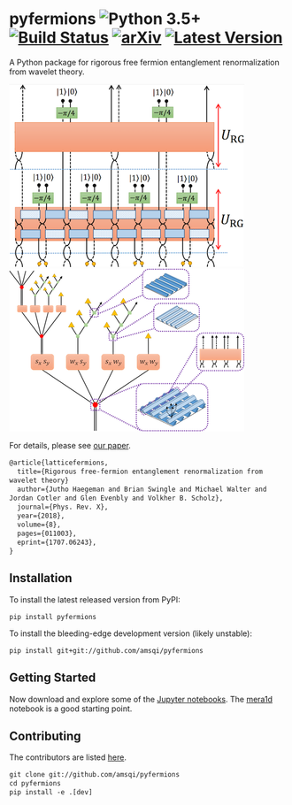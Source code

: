 # pyfermions ![Python 3.5+](https://img.shields.io/badge/python-3.5%2B-brightgreen.svg) [![Build Status](https://travis-ci.org/amsqi/pyfermions.svg?branch=master)](https://travis-ci.org/amsqi/pyfermions) [![arXiv](http://img.shields.io/badge/arXiv-1707.06243-blue.svg?style=flat)](http://arxiv.org/abs/1707.06243) [![Latest Version](https://img.shields.io/pypi/v/pyfermions.svg)](https://pypi.python.org/pypi/pyfermions/)

A Python package for rigorous free fermion entanglement renormalization from wavelet theory.

[![MERA for 1D free-fermion nearest-neighbor hopping Hamiltonian](docs/mera1d.png)](notebooks/mera1d.ipynb) [![Branching MERA for 2D free-fermion nearest-neighbor hopping Hamiltonian](docs/mera2d.png)](notebooks/mera2d.ipynb)

For details, please see [our paper](https://journals.aps.org/prx/abstract/10.1103/PhysRevX.8.011003).

```
@article{latticefermions,
  title={Rigorous free-fermion entanglement renormalization from wavelet theory}
  author={Jutho Haegeman and Brian Swingle and Michael Walter and Jordan Cotler and Glen Evenbly and Volkher B. Scholz},
  journal={Phys. Rev. X},
  year={2018},
  volume={8},
  pages={011003},
  eprint={1707.06243},
}
```

## Installation

To install the latest released version from PyPI:

```
pip install pyfermions
```

To install the bleeding-edge development version (likely unstable):

```
pip install git+git://github.com/amsqi/pyfermions
```

## Getting Started

Now download and explore some of the [Jupyter notebooks](notebooks).
The [mera1d](notebooks/mera1d.ipynb) notebook is a good starting point.

## Contributing

The contributors are listed [here](CONTRIBUTORS).

```
git clone git://github.com/amsqi/pyfermions
cd pyfermions
pip install -e .[dev]
```
